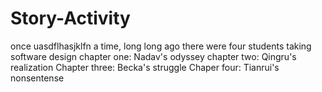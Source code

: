 # Story-Activity

once uasdflhasjklfn a time, long long ago there were four students taking software design
chapter one: Nadav's odyssey
chapter two: Qingru's realization
Chapter three: Becka's struggle
Chaper four: Tianrui's nonsentense